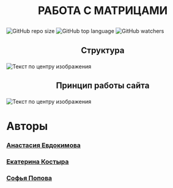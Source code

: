 # <p align="center"> РАБОТА С МАТРИЦАМИ </p>
![GitHub repo size](https://img.shields.io/github/repo-size/PoKoEv-matrix/Module-C?color=green&label=Used%20Memory&style=plastic) ![GitHub top language](https://img.shields.io/github/languages/top/PoKoEv-matrix/Module-C?label=Python&logo=GitHub) ![GitHub watchers](https://img.shields.io/github/watchers/PoKoEv-matrix/Module-C?logoColor=blue&style=social)

## <p align="center"> Структура </p>

![Текст по центру изображения](/images/structure.png)

## <p align="center"> Принцип работы сайта </p>

![Текст по центру изображения](/images/fuctional.png)

# Авторы

### <a href="https://vk.com/evdokiii"> Анастасия Евдокимова</a>
### <a href="https://vk.com/id172125070"> Екатерина Костыра</a>
### <a href="https://vk.com/s.popova21"> Софья Попова </a>
